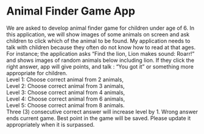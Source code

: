# Animal Finder Game App
We are asked to develop animal finder game for children under age of 6. In this
application, we will show images of some animals on screen and ask children to click which of the
animal to be found. My application needs to talk with children because they often do not know
how to read at that ages. For instance; the application asks “Find the lion, Lion makes sound:
Roarr!” and shows images of random animals below including lion. If they click the right answer,
app will give points, and talk : “You got it” or something more appropriate for children.<br/>
Level 1: Choose correct animal from 2 animals,<br/>
Level 2: Choose correct animal from 3 animals,<br/>
Level 3: Choose correct animal from 4 animals,<br/>
Level 4: Choose correct animal from 6 animals,<br/>
Level 5: Choose correct animal from 8 animals.<br/>
Three (3) consecutive correct answer will increase level by 1. Wrong answer ends current game.
Best point in the game will be saved. Please update it appropriately when it is surpassed. 
